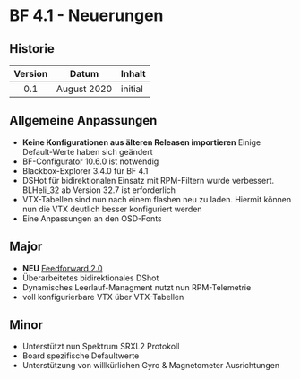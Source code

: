 # BF 4.1 - Neuerungen

## Historie
| Version  |  Datum |  Inhalt |
|:-:|---|---|
| 0.1  |  August 2020 | initial  |

## Allgemeine Anpassungen
* **Keine Konfigurationen aus älteren Releasen importieren** Einige Default-Werte haben sich geändert
* BF-Configurator 10.6.0 ist notwendig
* Blackbox-Explorer 3.4.0 für BF 4.1
* DSHot für bidirektionalen Einsatz mit RPM-Filtern wurde verbessert. BLHeli_32 ab Version 32.7 ist erforderlich
* VTX-Tabellen sind nun nach einem flashen neu zu laden. Hiermit können nun die VTX deutlich besser konfiguriert werden
* Eine Anpassungen an den OSD-Fonts

## Major
* **NEU** [Feedforward 2.0](https://github.com/betaflight/betaflight/wiki/Feed-Forward-2.0)
* Überarbeitetes bidirektionales DShot
* Dynamisches Leerlauf-Managment nutzt nun RPM-Telemetrie
* voll konfigurierbare VTX über VTX-Tabellen

## Minor
* Unterstützt nun Spektrum SRXL2 Protokoll
* Board spezifische Defaultwerte
* Unterstützung von willkürlichen Gyro & Magnetometer Ausrichtungen

